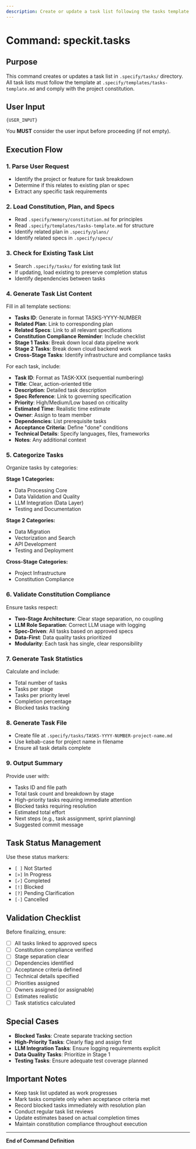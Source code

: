 ```yaml
---
description: Create or update a task list following the tasks template and ensuring constitution compliance.
---
```


# Command: speckit.tasks

## Purpose

This command creates or updates a task list in `.specify/tasks/` directory. All task lists must follow the template at `.specify/templates/tasks-template.md` and comply with the project constitution.

## User Input

```text
{USER_INPUT}
```

You **MUST** consider the user input before proceeding (if not empty).

## Execution Flow

### 1. Parse User Request

- Identify the project or feature for task breakdown
- Determine if this relates to existing plan or spec
- Extract any specific task requirements

### 2. Load Constitution, Plan, and Specs

- Read `.specify/memory/constitution.md` for principles
- Read `.specify/templates/tasks-template.md` for structure
- Identify related plan in `.specify/plans/`
- Identify related specs in `.specify/specs/`

### 3. Check for Existing Task List

- Search `.specify/tasks/` for existing task list
- If updating, load existing to preserve completion status
- Identify dependencies between tasks

### 4. Generate Task List Content

Fill in all template sections:

- **Tasks ID**: Generate in format TASKS-YYYY-NUMBER
- **Related Plan**: Link to corresponding plan
- **Related Specs**: Link to all relevant specifications
- **Constitution Compliance Reminder**: Include checklist
- **Stage 1 Tasks**: Break down local data pipeline work
- **Stage 2 Tasks**: Break down cloud backend work
- **Cross-Stage Tasks**: Identify infrastructure and compliance tasks

For each task, include:

- **Task ID**: Format as TASK-XXX (sequential numbering)
- **Title**: Clear, action-oriented title
- **Description**: Detailed task description
- **Spec Reference**: Link to governing specification
- **Priority**: High/Medium/Low based on criticality
- **Estimated Time**: Realistic time estimate
- **Owner**: Assign to team member
- **Dependencies**: List prerequisite tasks
- **Acceptance Criteria**: Define "done" conditions
- **Technical Details**: Specify languages, files, frameworks
- **Notes**: Any additional context

### 5. Categorize Tasks

Organize tasks by categories:

**Stage 1 Categories:**
- Data Processing Core
- Data Validation and Quality
- LLM Integration (Data Layer)
- Testing and Documentation

**Stage 2 Categories:**
- Data Migration
- Vectorization and Search
- API Development
- Testing and Deployment

**Cross-Stage Categories:**
- Project Infrastructure
- Constitution Compliance

### 6. Validate Constitution Compliance

Ensure tasks respect:

- **Two-Stage Architecture**: Clear stage separation, no coupling
- **LLM Role Separation**: Correct LLM usage with logging
- **Spec-Driven**: All tasks based on approved specs
- **Data-First**: Data quality tasks prioritized
- **Modularity**: Each task has single, clear responsibility

### 7. Generate Task Statistics

Calculate and include:

- Total number of tasks
- Tasks per stage
- Tasks per priority level
- Completion percentage
- Blocked tasks tracking

### 8. Generate Task File

- Create file at `.specify/tasks/TASKS-YYYY-NUMBER-project-name.md`
- Use kebab-case for project name in filename
- Ensure all task details complete

### 9. Output Summary

Provide user with:

- Tasks ID and file path
- Total task count and breakdown by stage
- High-priority tasks requiring immediate attention
- Blocked tasks requiring resolution
- Estimated total effort
- Next steps (e.g., task assignment, sprint planning)
- Suggested commit message

## Task Status Management

Use these status markers:

- `[ ]` Not Started
- `[>]` In Progress
- `[✓]` Completed
- `[!]` Blocked
- `[?]` Pending Clarification
- `[-]` Cancelled

## Validation Checklist

Before finalizing, ensure:

- [ ] All tasks linked to approved specs
- [ ] Constitution compliance verified
- [ ] Stage separation clear
- [ ] Dependencies identified
- [ ] Acceptance criteria defined
- [ ] Technical details specified
- [ ] Priorities assigned
- [ ] Owners assigned (or assignable)
- [ ] Estimates realistic
- [ ] Task statistics calculated

## Special Cases

- **Blocked Tasks**: Create separate tracking section
- **High-Priority Tasks**: Clearly flag and assign first
- **LLM Integration Tasks**: Ensure logging requirements explicit
- **Data Quality Tasks**: Prioritize in Stage 1
- **Testing Tasks**: Ensure adequate test coverage planned

## Important Notes

- Keep task list updated as work progresses
- Mark tasks complete only when acceptance criteria met
- Record blocked tasks immediately with resolution plan
- Conduct regular task list reviews
- Update estimates based on actual completion times
- Maintain constitution compliance throughout execution

---

**End of Command Definition**

